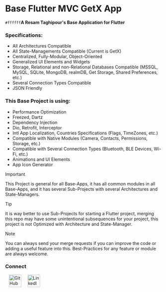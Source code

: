 # Base Flutter MVC GetX App

`#ffffff`**A Resam Taghipour's Base Application for Flutter**

### Specifications:
- All Architectures Compatible
- All State-Managements Compatible (Current is GetX)
- Centralized, Fully-Modular, Object-Oriented
- Generalized UI Elements and Widgets 
- Storage, Relational and non-Relational Databases Compatible (MSSQL, MySQL, SQLite, MongoDB, realmDB, Get Storage, Shared Preferences, etc.)
- Several Connection Types Compatible
- JSON Friendly


### This Base Project is using:
- Performance Optimization
- Freezed, Dartz
- Dependency Injection
- Dio, Retrofit, Interceptor
- Intl App Localization, Countries Specifications (Flags, TimeZones, etc.)
- Compatible with Native Modules (Camera, Contacts, Permissions, Storage, etc.)
- Compatible with Several Connection Types (Bluetooth, BLE Devices, Wi-Fi, etc.)
- Animations and UI Elements
- App Icon Generator



> [!Important]
> 
> This Project is general for all Base-Apps, it has all common modules in all Base-Apps, and it has several Sub-Projects with several Architectures and State-Managers.

> [!Tip]
> 
> It is way better to use Sub-Projects for starting a Flutter project, merging this repo may have some unintentional subsequences for your project, this project is not Optimized with Architecture and State-Manager.

> [!Note]
> 
> You can always send your merge requests if you can improve the code or adding a useful feature into this.
> Best-Practices for any feature or module are always welcome.


### Connect
<tr>
<td>&nbsp;&nbsp;</td>
<td>
<a href="https://github.com/reesaam"><img src="https://edent.github.io/SuperTinyIcons/images/svg/github.svg" width="40" title="GitHub"></a>
</td>
<td>&nbsp;&nbsp;&nbsp;</td>
<td>
<a href="https://www.linkedin.com/in/resam"><img src="https://edent.github.io/SuperTinyIcons/images/svg/linkedin.svg" width="40" title="LinkedIn"></a>
</td>
</tr>


